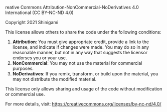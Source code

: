 reative Commons Attribution-NonCommercial-NoDerivatives 4.0 International (CC BY-NC-ND 4.0)

Copyright 2021 Shinigami

This license allows others to share the code under the following conditions:

1. **Attribution**: You must give appropriate credit, provide a link to the license, and indicate if changes were made. You may do so in any reasonable manner, but not in any way that suggests the licensor endorses you or your use.
2. **NonCommercial**: You may not use the material for commercial purposes.
3. **NoDerivatives**: If you remix, transform, or build upon the material, you may not distribute the modified material.

This license only allows sharing and usage of the code without modification or commercial use.

For more details, visit: https://creativecommons.org/licenses/by-nc-nd/4.0/
